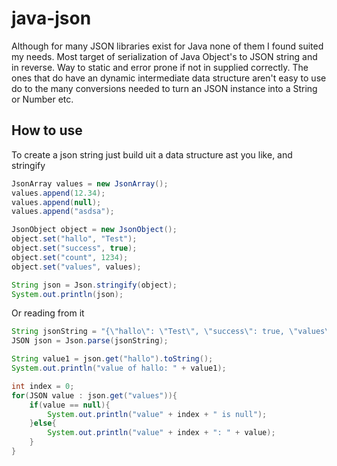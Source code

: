 # java-json
Although for many JSON libraries exist for Java none of them I found suited my
needs. Most target of serialization of Java Object's to JSON string and in
reverse. Way to static and error prone if not in supplied correctly. The ones
that do have an dynamic intermediate data structure aren't easy to use do to
the many conversions needed to turn an JSON instance into a String or Number etc.


## How to use
To create a json string just build uit a data structure ast you like, and stringify
```java
JsonArray values = new JsonArray();
values.append(12.34);
values.append(null);
values.append("asdsa");

JsonObject object = new JsonObject();
object.set("hallo", "Test");
object.set("success", true);
object.set("count", 1234);
object.set("values", values);

String json = Json.stringify(object);
System.out.println(json);
``` 
Or reading from it
```java
String jsonString = "{\"hallo\": \"Test\", \"success\": true, \"values\": [12.34, null, \"asdsa\"], \"count\": 1234}";
JSON json = Json.parse(jsonString);

String value1 = json.get("hallo").toString();
System.out.println("value of hallo: " + value1);

int index = 0;
for(JSON value : json.get("values")){
    if(value == null){
        System.out.println("value" + index + " is null");
    }else{
        System.out.println("value" + index + ": " + value);
    }
}
``` 